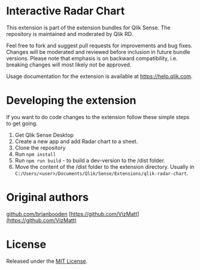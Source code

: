 # Interactive Radar Chart
This extension is part of the extension bundles for Qlik Sense. The repository is maintained and moderated by Qlik RD.

Feel free to fork and suggest pull requests for improvements and bug fixes. Changes will be moderated and reviewed before inclusion in future bundle versions. Please note that emphasis is on backward compatibility, i.e. breaking changes will most likely not be approved.

Usage documentation for the extension is available at https://help.qlik.com.

# Developing the extension
If you want to do code changes to the extension follow these simple steps to get going.

1. Get Qlik Sense Desktop
1. Create a new app and add Radar chart to a sheet.
2. Clone the repository
3. Run `npm install`
4. Run `npm run build` - to build a dev-version to the /dist folder.
5. Move the content of the /dist folder to the extension directory. Usually in `C:/Users/<user>/Documents/Qlik/Sense/Extensions/qlik-radar-chart`.

# Original authors
[github.com/brianbooden](https://github.com/brianbooden/)
[https://github.com/VizMatt](https://github.com/VizMatt)

# License
Released under the [MIT License](LICENSE).

